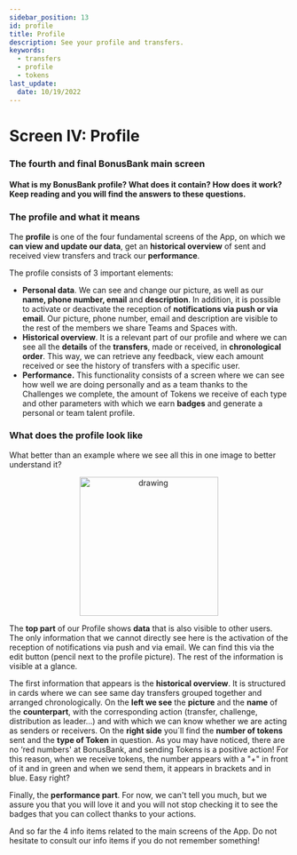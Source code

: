 ```yaml
---
sidebar_position: 13
id: profile
title: Profile
description: See your profile and transfers.
keywords:
  - transfers
  - profile
  - tokens
last_update:
  date: 10/19/2022
---
```


# Screen IV: Profile

<p align="center"><h3>The fourth and final BonusBank main screen</h3></p>
<p align="center"><h4>What is my BonusBank profile? What does it contain? How does it work? Keep reading and you will find the answers to these questions.</h4></p>

### The profile and what it means
The **profile** is one of the four fundamental screens of the App, on which we **can view and update our data**, get an **historical overview** of sent and received view transfers and track our **performance**.

The profile consists of 3 important elements:
- **Personal data**. We can see and change our picture, as well as our **name, phone number, email** and **description**. In addition, it is possible to activate or deactivate the reception of **notifications via push or via email**. Our picture, phone number, email and description are visible to the rest of the members we share Teams and Spaces with.
- **Historical overview**. It is a relevant part of our profile and where we can see all the **details** of the **transfers**, made or received, in **chronological order**. This way, we can retrieve any feedback, view each amount received or see the history of transfers with a specific user.
- **Performance.** This functionality consists of a screen where we can see how well we are doing personally and as a team thanks to the Challenges we complete, the amount of Tokens we receive of each type and other parameters with which we earn **badges** and generate a personal or team talent profile.

### What does the profile look like
What better than an example where we see all this in one image to better understand it?

<p align="center"><img src={require('./img/profile.png').default} alt="drawing" width="250"/></p>

The **top part** of our Profile shows **data** that is also visible to other users. The only information that we cannot directly see here is the activation of the reception of notifications via push and via email. We can find this via the edit button (pencil next to the profile picture). The rest of the information is visible at a glance.

The first information that appears is the **historical overview**.  It is structured in cards where we can see same day transfers grouped together and arranged chronologically. On the **left we see** the **picture** and the **name** of the **counterpart**, with the corresponding action (transfer, challenge, distribution as leader...) and with which we can know whether we are acting as senders or receivers. On the **right side** you´ll find the **number of tokens** sent and the **type of Token** in question. As you may have noticed, there are no ‘red numbers' at BonusBank, and sending Tokens is a positive action! For this reason, when we receive tokens, the number appears with a "+" in front of it and in green and when we send them, it appears in brackets and in blue. Easy right?

Finally, the **performance part**. For now, we can't tell you much, but we assure you that you will love it and you will not stop checking it to see the badges that you can collect thanks to your actions.

And so far the 4 info items related to the main screens of the App. Do not hesitate to consult our info items if you do not remember something!